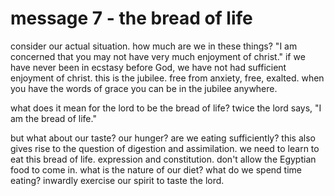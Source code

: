 # message 7 - the bread of life

consider our actual situation. how much are we in these things? "I am concerned that
you may not have very much enjoyment of christ." if we have never been in ecstasy
before God, we have not had sufficient enjoyment of christ. this is the jubilee.
free from anxiety, free, exalted. when you have the words of grace you can be in
the jubilee anywhere.

what does it mean for the lord to be the bread of life? twice the lord says, "I am
the bread of life."

but what about our taste? our hunger? are we eating sufficiently? this also gives
rise to the question of digestion and assimilation. we need to learn to eat this bread
of life. expression and constitution. don't allow the Egyptian food to come in. what is
the nature of our diet? what do we spend time eating? inwardly exercise our spirit to
taste the lord.
